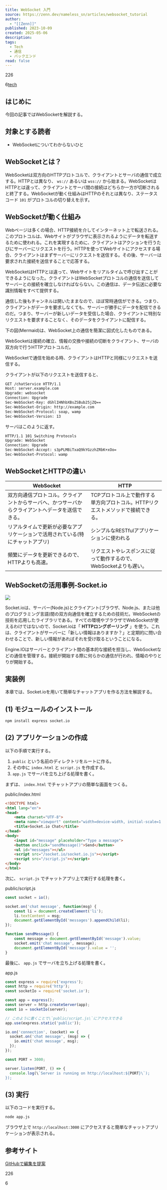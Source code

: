 ```yaml
---
title: WebSocket 入門
source: https://zenn.dev/nameless_sn/articles/websocket_tutorial
author:
  - "[[Zenn]]"
published: 2023-10-09
created: 2025-05-06
description: 
tags:
  - Tech
  - 通信
  - バックエンド
read: false
---
```

226

6[tech](https://zenn.dev/tech-or-idea)

## はじめに

今回の記事ではWebSocketを解説する。

## 対象とする読者

- WebSocketについてわからないひと

## WebSocketとは？

WebSocketは双方向のHTTPプロトコルで、クライアントとサーバの通信で成立する。HTTPとは異なり、 `ws://` あるいは `wss://` から始まる。WebSocketはHTTPとは違って、クライアントとサーバ間の接続はどちらか一方が切断されると終了する。WebSocketが動く仕組みはHTTPのそれとは異なり、ステータスコード `101` がプロトコルの切り替えを示す。

## WebSocketが動く仕組み

Webページは多くの場合、HTTP接続を介してインターネット上で転送される。このプロトコルは、Webサイトがブラウザに表示されるようにデータを転送するために使われる。これを実現するために、クライアントはアクションを行うたびにサーバーにリクエストを行う。HTTPを使ってWebサイトにアクセスする場合、クライアントはまずサーバーにリクエストを送信する。その後、サーバーは要求された接続を送信することで応答する。

WebSocketはHTTPとは違って、Webサイトをリアルタイムで呼び出すことができるようになった。クライアントはWebSocketプロトコルの通信を送信してサーバーとの接続を確立しなければならない。この通信は、データ伝送に必要な識別情報をすべて提供する。

通信した後もチャンネルは開いたままなので、ほぼ常時通信ができる。つまり、クライアントがデータを要求しなくても、サーバーが勝手にデータを配信できるのだ。つまり、サーバーが新しいデータを受信した場合、クライアントに特別なリクエストを要求することなく、そのデータをクライアントに配信する。

下の図(Mermaid)は、WebSocket上の通信を簡潔に図式化したものである。

WebSocketは接続の確立、情報の交換や接続の切断をクライアント、サーバの双方向で行うHTTPプロトコルだ。

WebSocketで通信を始める時、クライアントはHTTPと同様にリクエストを送信する。

クライアントが以下のリクエストを送信すると、

```bash
GET /chatService HTTP/1.1
Host: server.example.com
Upgrade: websocket
Connection: Upgrade
Sec-WebSocket-Key: dGhlIHNhbXBsZSBub25jZQ==
Sec-WebSocket-Origin: http://example.com
Sec-WebSocket-Protocol: soap, wamp
Sec-WebSocket-Version: 13
```

サーバはこのように返す。

```bash
HTTP/1.1 101 Switching Protocols
Upgrade: WebSocket
Connection: Upgrade
Sec-WebSocket-Accept: s3pPLMBiTxaQ9kYGzzhZRbK+xOo=
Sec-WebSocket-Protocol: wamp
```

## WebSocketとHTTPの違い

| **WebSocket** | **HTTP** |
| --- | --- |
| 双方向通信プロトコル。クライアントからサーバへ、かつサーバからクライアントへデータを送信できる。 | TCPプロトコル上で動作する単方向プロトコル。HTTPリクエストメソッドで接続できる。 |
| リアルタイムで更新が必要なアプリケーションで活用されている(特にチャットアプリ) | シンプルなRESTfulアプリケーションに使われる |
| 頻繁にデータを更新できるので、HTTPよりも高速。 | リクエストやレスポンスに従って動作するので、WebSocketよりも遅い。 |

## WebSocketの活用事例‐Socket.io

![](https://storage.googleapis.com/zenn-user-upload/8907aeb9ee94-20231005.png)

Socket.ioは、サーバー(Node.js)とクライアント(ブラウザ、Node.js、または他のプログラミング言語)間の双方向通信を確立するための技術だ。WebSocketの技術を応用したライブラリである。すべての環境やブラウザでWebSocketが使えるわけではないので、Socket.ioは「 **HTTPロングポーリング** 」を使う。これは、クライアントがサーバーに「新しい情報はありますか？」と定期的に問い合わせることで、新しい情報があればそれを受け取るということになる。

Engine.IOはサーバーとクライアント間の基本的な接続を担当し、WebSocketなどの通信を管理する。接続が開始する際に何らかの通信が行われ、情報のやりとりが開始する。

## 実装例

本章では、Socket.ioを用いて簡単なチャットアプリを作る方法を解説する。

## (1) モジュールのインストール

```bash
npm install express socket.io
```

## (2) アプリケーションの作成

以下の手順で実行する。

1. `public` という名前のディレクトリをルートに作る。
2. その中に `index.html` と `script.js` を作成する。
3. `app.js` でサーバを立ち上げる処理を書く。

まずは、 `index.html` でチャットアプリの簡単な画面をつくる。

public/index.html

```html
<!DOCTYPE html>
<html lang="en">
<head>
    <meta charset="UTF-8">
    <meta name="viewport" content="width=device-width, initial-scale=1.0">
    <title>Socket.io Chat</title>
</head>
<body>
    <input id="message" placeholder="Type a message">
    <button onclick="sendMessage()">Send</button>
    <ul id="messages"></ul>
    <script src="/socket.io/socket.io.js"></script>
    <script src="/script.js"></script>
</body>
</html>
```

次に、 `script.js` でチャットアプリ上で実行する処理を書く。

public/script.js

```js
const socket = io();

socket.on('chat message', function(msg) {
    const li = document.createElement('li');
    li.textContent = msg;
    document.getElementById('messages').appendChild(li);
});

function sendMessage() {
    const message = document.getElementById('message').value;
    socket.emit('chat message', message);
    document.getElementById('message').value = '';
}
```

最後に、 `app.js` でサーバを立ち上げる処理を書く。

app.js

```js
const express = require('express');
const http = require('http');
const socketIo = require('socket.io');

const app = express();
const server = http.createServer(app);
const io = socketIo(server);

// このように書くことで\`public/script.js\`にアクセスできる
app.use(express.static('public'));

io.on('connection', (socket) => {
  socket.on('chat message', (msg) => {
    io.emit('chat message', msg);
  });
});

const PORT = 3000;

server.listen(PORT, () => {
  console.log(\`Server is running on http://localhost:${PORT}\`);
});
```

## (3) 実行

以下のコードを実行する。

```bash
node app.js
```

ブラウザ上で `http://localhost:3000` にアクセスすると簡単なチャットアプリケーションが表示される。

## 参考サイト

[GitHubで編集を提案](https://github.com/shota-nukumizu/zenn-book1/blob/main/articles/websocket_tutorial.md)

226

6